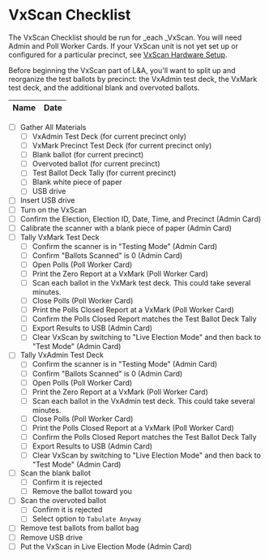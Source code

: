# VxScan Checklist

The VxScan Checklist should be run for _each _VxScan. You will need Admin and Poll Worker Cards.  If your VxScan unit is not yet set up or configured for a particular precinct, see [VxScan Hardware Setup](broken-reference).

Before beginning the VxScan part of L\&A, you'll want to split up and reorganize the test ballots by precinct: the VxAdmin test deck, the VxMark test deck, and the additional blank and overvoted ballots.

| Name | Date |
| ---- | ---- |

* [ ] Gather All Materials
  * [ ] VxAdmin Test Deck (for current precinct only)
  * [ ] VxMark Precinct Test Deck (for current precinct only)
  * [ ] Blank ballot (for current precinct)
  * [ ] Overvoted ballot (for current precinct)
  * [ ] Test Ballot Deck Tally (for current precinct)
  * [ ] Blank white piece of paper
  * [ ] USB drive
* [ ] Insert USB drive
* [ ] Turn on the VxScan
* [ ] Confirm the Election, Election ID, Date, Time, and Precinct (Admin Card)
* [ ] Calibrate the scanner with a blank piece of paper (Admin Card)
* [ ] Tally VxMark Test Deck
  * [ ] Confirm the scanner is in "Testing Mode" (Admin Card)
  * [ ] Confirm "Ballots Scanned" is 0 (Admin Card)
  * [ ] Open Polls (Poll Worker Card)
  * [ ] Print the Zero Report at a VxMark (Poll Worker Card)
  * [ ] Scan each ballot in the VxMark test deck. This could take several minutes.
  * [ ] Close Polls (Poll Worker Card)
  * [ ] Print the Polls Closed Report at a VxMark (Poll Worker Card)
  * [ ] Confirm the Polls Closed Report matches the Test Ballot Deck Tally
  * [ ] Export Results to USB (Admin Card)
  * [ ] Clear VxScan by switching to "Live Election Mode" and then back to "Test Mode" (Admin Card)
* [ ] Tally VxAdmin Test Deck
  * [ ] Confirm the scanner is in "Testing Mode" (Admin Card)
  * [ ] Confirm "Ballots Scanned" is 0 (Admin Card)
  * [ ] Open Polls (Poll Worker Card)
  * [ ] Print the Zero Report at a VxMark (Poll Worker Card)
  * [ ] Scan each ballot in the VxAdmin test deck. This could take several minutes.
  * [ ] Close Polls (Poll Worker Card)
  * [ ] Print the Polls Closed Report at a VxMark (Poll Worker Card)
  * [ ] Confirm the Polls Closed Report matches the Test Ballot Deck Tally
  * [ ] Export Results to USB (Admin Card)
  * [ ] Clear VxScan by switching to "Live Election Mode" and then back to "Test Mode" (Admin Card)
* [ ] Scan the blank ballot
  * [ ] Confirm it is rejected
  * [ ] Remove the ballot toward you
* [ ] Scan the overvoted ballot
  * [ ] Confirm it is rejected
  * [ ] Select option to `Tabulate Anyway`
* [ ] Remove test ballots from ballot bag
* [ ] Remove USB drive
* [ ] Put the VxScan in Live Election Mode (Admin Card)

&#x20;

